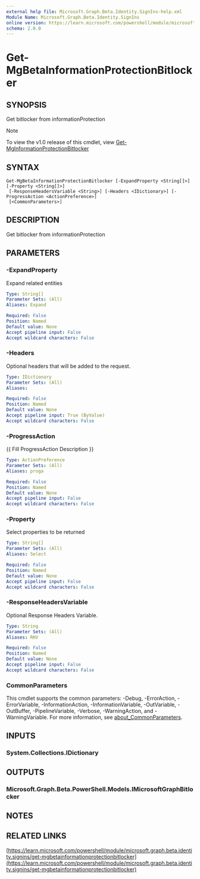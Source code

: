 ```yaml
---
external help file: Microsoft.Graph.Beta.Identity.SignIns-help.xml
Module Name: Microsoft.Graph.Beta.Identity.SignIns
online version: https://learn.microsoft.com/powershell/module/microsoft.graph.beta.identity.signins/get-mgbetainformationprotectionbitlocker
schema: 2.0.0
---
```


# Get-MgBetaInformationProtectionBitlocker

## SYNOPSIS
Get bitlocker from informationProtection

> [!NOTE]
> To view the v1.0 release of this cmdlet, view [Get-MgInformationProtectionBitlocker](/powershell/module/Microsoft.Graph.Identity.SignIns/Get-MgInformationProtectionBitlocker?view=graph-powershell-1.0)

## SYNTAX

```
Get-MgBetaInformationProtectionBitlocker [-ExpandProperty <String[]>] [-Property <String[]>]
 [-ResponseHeadersVariable <String>] [-Headers <IDictionary>] [-ProgressAction <ActionPreference>]
 [<CommonParameters>]
```

## DESCRIPTION
Get bitlocker from informationProtection

## PARAMETERS

### -ExpandProperty
Expand related entities

```yaml
Type: String[]
Parameter Sets: (All)
Aliases: Expand

Required: False
Position: Named
Default value: None
Accept pipeline input: False
Accept wildcard characters: False
```

### -Headers
Optional headers that will be added to the request.

```yaml
Type: IDictionary
Parameter Sets: (All)
Aliases:

Required: False
Position: Named
Default value: None
Accept pipeline input: True (ByValue)
Accept wildcard characters: False
```

### -ProgressAction
{{ Fill ProgressAction Description }}

```yaml
Type: ActionPreference
Parameter Sets: (All)
Aliases: proga

Required: False
Position: Named
Default value: None
Accept pipeline input: False
Accept wildcard characters: False
```

### -Property
Select properties to be returned

```yaml
Type: String[]
Parameter Sets: (All)
Aliases: Select

Required: False
Position: Named
Default value: None
Accept pipeline input: False
Accept wildcard characters: False
```

### -ResponseHeadersVariable
Optional Response Headers Variable.

```yaml
Type: String
Parameter Sets: (All)
Aliases: RHV

Required: False
Position: Named
Default value: None
Accept pipeline input: False
Accept wildcard characters: False
```

### CommonParameters
This cmdlet supports the common parameters: -Debug, -ErrorAction, -ErrorVariable, -InformationAction, -InformationVariable, -OutVariable, -OutBuffer, -PipelineVariable, -Verbose, -WarningAction, and -WarningVariable. For more information, see [about_CommonParameters](http://go.microsoft.com/fwlink/?LinkID=113216).

## INPUTS

### System.Collections.IDictionary
## OUTPUTS

### Microsoft.Graph.Beta.PowerShell.Models.IMicrosoftGraphBitlocker
## NOTES

## RELATED LINKS

[https://learn.microsoft.com/powershell/module/microsoft.graph.beta.identity.signins/get-mgbetainformationprotectionbitlocker](https://learn.microsoft.com/powershell/module/microsoft.graph.beta.identity.signins/get-mgbetainformationprotectionbitlocker)





